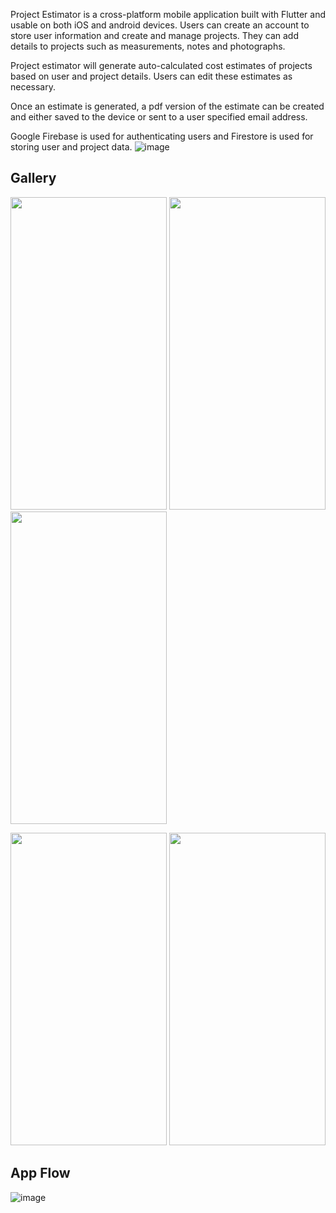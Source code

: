 Project Estimator is a cross-platform mobile application built with Flutter and usable on both iOS and android devices.  Users can create an account to store user information and create and manage projects. They can add details to projects such as measurements, notes and photographs.

Project estimator will generate auto-calculated cost estimates of projects based on user and project details.  Users can edit these estimates as necessary.

Once an estimate is generated, a pdf version of the estimate can be created and either saved to the device or sent to a user specified email address.

Google Firebase is used for authenticating users and Firestore is used for storing user and project data.
![image](https://user-images.githubusercontent.com/36023933/142042900-cee824cb-49fb-43e9-8df2-2fbca7cf5145.png)


## Gallery
<p>
  <img src="https://user-images.githubusercontent.com/36023933/142042539-3c127b4f-6414-4144-afc3-2823152b4d4e.png" width="250" height="500">
  <img src="https://user-images.githubusercontent.com/36023933/142044694-7e761b63-083e-4b5d-bb48-0d6d99969d29.PNG" width="250" height="500">
  <img src="https://user-images.githubusercontent.com/36023933/142045009-95347c1a-7a24-4112-a9ff-d7338247c6ce.PNG" width="250" height="500">
</p>

<p>
  <img src="https://user-images.githubusercontent.com/36023933/142045432-c59bf46d-68cc-48a1-93a4-320f0155945c.png" width="250" height="500">
  <img src="https://user-images.githubusercontent.com/36023933/142042573-db2f2fe6-0295-4a0b-836f-48c9a760b0fb.png" width="250" height="500">
</p>

## App Flow

![image](https://user-images.githubusercontent.com/36023933/142042658-fef24abd-fcd0-45b8-9fb9-78de9e00c945.png)
